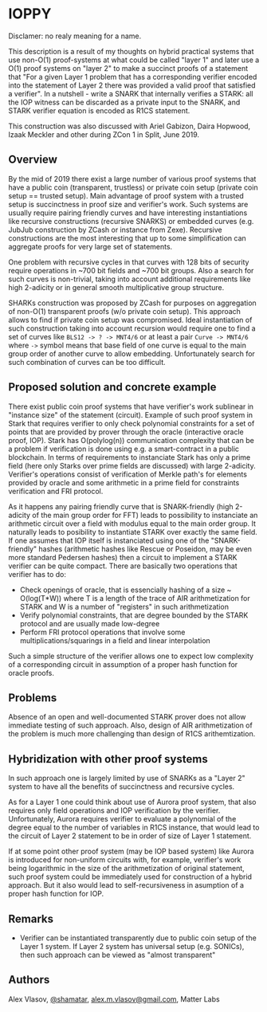 # IOPPY

Disclamer: no realy meaning for a name.

This description is a result of my thoughts on hybrid practical systems that use non-O(1) proof-systems at what could be called "layer 1" and later use a O(1) proof systems on "layer 2" to make a succinct proofs of a statement that "For a given Layer 1 problem that has a corresponding verifier encoded into the statement of Layer 2 there was provided a valid proof that satisfied a verifier". In a nutshell - write a SNARK that internally verifies a STARK: all the IOP witness can be discarded as a private input to the SNARK, and STARK verifier equation is encoded as R1CS statement.

This construction was also discussed with Ariel Gabizon, Daira Hopwood, Izaak Meckler and other during ZCon 1 in Split, June 2019.

## Overview

By the mid of 2019 there exist a large number of various proof systems that have a public coin (transparent, trustless) or private coin setup (private coin setup == trusted setup). Main advantage of proof system with a trusted setup is succinctness in proof size and verifier's work. Such systems are usually require pairing friendly curves and have interesting instantiations like recursive constructions (recursive SNARKS) or embedded curves (e.g. JubJub construction by ZCash or instance from Zexe). Recursive constructions are the most interesting that up to some simplification can aggregate proofs for very large set of statements.

One problem with recursive cycles in that curves with 128 bits of security require operations in ~700 bit fields and ~700 bit groups. Also a search for such curves is non-trivial, taking into account additional requirements like high 2-adicity or in general smooth multiplicative group structure.

SHARKs construction was proposed by ZCash for purposes on aggregation of non-O(1) transparent proofs (w/o private coin setup). This approach allows to find if private coin setup was compromised. Ideal instantiation of such construction taking into account recursion would require one to find a set of curves like `BLS12 -> ? -> MNT4/6` or at least a pair `Curve -> MNT4/6` where `->` symbol means that base field of one curve is equal to the main group order of another curve to allow embedding. Unfortunately search for such combination of curves can be too difficult.

## Proposed solution and concrete example

There exist public coin proof systems that have verifier's work sublinear in "instance size" of the statement (circuit). Example of such proof system in Stark that requires verifier to only check polynomial constraints for a set of points that are provided by prover through the oracle (interactive oracle proof, IOP). Stark has O(polylog(n)) communication complexity that can be a problem if verification is done using e.g. a smart-contract in a public blockchain. In terms of requirements to instanciate Stark has only a prime field (here only Starks over prime fields are discussed) with large 2-adicity. Verifier's operations consist of verification of Merkle path's for elements provided by oracle and some arithmetic in a prime field for constraints verification and FRI protocol.

As it happens any pairing friendly curve that is SNARK-friendly (high 2-adicity of the main group order for FFT) leads to possibility to instanciate an arithmetic circuit over a field with modulus equal to the main order group. It naturally leads to posibility to instantiate STARK over exactly the same field. If one assumes that IOP itself is instanciated using one of the "SNARK-friendly" hashes (arithmetic hashes like Rescue or Poseidon, may be even more standard Pedersen hashes) then a circuit to implement a STARK verifier can be quite compact. There are basically two operations that verifier has to do:
- Check openings of oracle, that is essencially hashing of a size ~ O(log(T*W)) where T is a length of the trace of AIR arithmetization for STARK and W is a number of "registers" in such arithmetization
- Verify polynomial constraints, that are degree bounded by the STARK protocol and are usually made low-degree
- Perform FRI protocol operations that involve some multiplications/squarings in a field and linear interpolation 
  
Such a simple structure of the verifier allows one to expect low complexity of a corresponding circuit in assumption of a proper hash function for oracle proofs. 

## Problems

Absence of an open and well-documented STARK prover does not allow immediate testing of such approach. Also, design of AIR arithmetization of the problem is much more challenging than design of R1CS arithemtization.

## Hybridization with other proof systems

In such approach one is largely limited by use of SNARKs as a "Layer 2" system to have all the benefits of succinctness and recursive cycles. 

As for a Layer 1 one could think about use of Aurora proof system, that also requires only field operations and IOP verification by the verifier. Unfortunately, Aurora requires verifier to evaluate a polynomial of the degree equal to the number of variables in R1CS instance, that would lead to the circuit of Layer 2 statement to be in order of size of Layer 1 statement.

If at some point other proof system (may be IOP based system) like Aurora is introduced for non-uniform circuits with, for example, verifier's work being logarithmic in the size of the arithmetization of original statement, such proof system could be immediately used for construction of a hybrid approach. But it also would lead to self-recursiveness in asumption of a proper hash function for IOP.

## Remarks

- Verifier can be instantiated transparently due to public coin setup of the Layer 1 system. If Layer 2 system has universal setup (e.g. SONICs), then such approach can be viewed as "almost transparent"

## Authors

Alex Vlasov, [@shamatar](https://github.com/shamatar),  alex.m.vlasov@gmail.com, Matter Labs